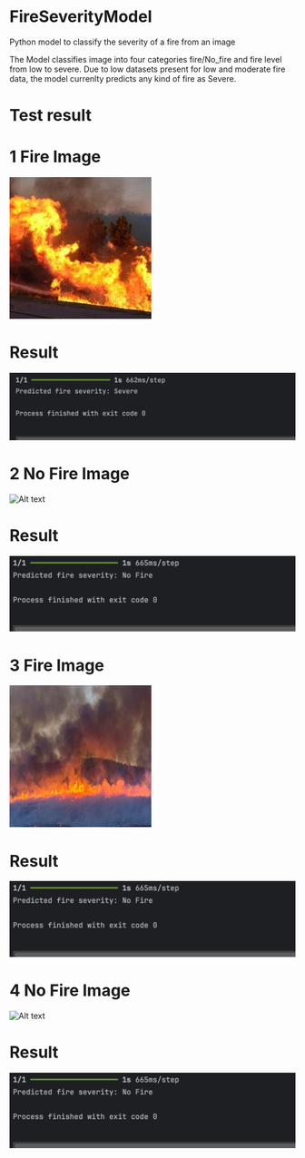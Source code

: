 # FireSeverityModel
Python model to classify the severity of a fire from an image

The Model classifies image into four categories fire/No_fire and fire level from low to severe.
Due to low datasets present for low and moderate fire data, the model currenlty predicts any kind of fire as Severe.


# Test result
# 1 Fire Image
![Alt text](abc008.jpg)

# Result
![Alt text](result1.jpg)

# 2 No Fire Image
![Alt text](338.jpg)

# Result
![Alt text](result2.jpg)


# 3 Fire Image
![Alt text](abc178.jpg)

# Result
![Alt text](result3.jpg)


# 4 No Fire Image
![Alt text](337.jpg)

# Result
![Alt text](result4.jpg)


